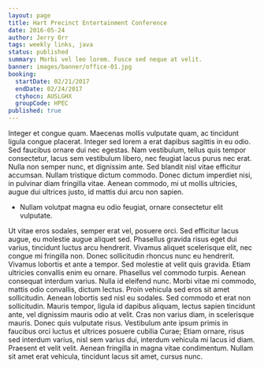 ```yaml
---
layout: page
title: Hart Precinct Entertainment Conference
date: 2016-05-24
author: Jerry Orr
tags: weekly links, java
status: published
summary: Morbi vel leo lorem. Fusce sed neque at velit.
banner: images/banner/office-01.jpg
booking:
  startDate: 02/21/2017
  endDate: 02/24/2017
  ctyhocn: AUSLGHX
  groupCode: HPEC
published: true
---
```

Integer et congue quam. Maecenas mollis vulputate quam, ac tincidunt ligula congue placerat. Integer sed lorem a erat dapibus sagittis in eu odio. Sed faucibus ornare dui nec egestas. Nam vestibulum, tellus quis tempor consectetur, lacus sem vestibulum libero, nec feugiat lacus purus nec erat. Nulla non semper nunc, et dignissim ante. Sed blandit nisl vitae efficitur accumsan. Nullam tristique dictum commodo. Donec dictum imperdiet nisi, in pulvinar diam fringilla vitae. Aenean commodo, mi ut mollis ultricies, augue dui ultrices justo, id mattis dui arcu non sapien.

* Nullam volutpat magna eu odio feugiat, ornare consectetur elit vulputate.

Ut vitae eros sodales, semper erat vel, posuere orci. Sed efficitur lacus augue, eu molestie augue aliquet sed. Phasellus gravida risus eget dui varius, tincidunt luctus arcu hendrerit. Vivamus aliquet scelerisque elit, nec congue mi fringilla non. Donec sollicitudin rhoncus nunc eu hendrerit. Vivamus lobortis et ante a tempor. Sed molestie at velit quis gravida. Etiam ultricies convallis enim eu ornare. Phasellus vel commodo turpis. Aenean consequat interdum varius. Nulla id eleifend nunc. Morbi vitae mi commodo, mattis odio convallis, dictum lectus. Proin vehicula sed eros sit amet sollicitudin. Aenean lobortis sed nisl eu sodales.
Sed commodo et erat non sollicitudin. Mauris tempor, ligula id dapibus aliquam, lectus sapien tincidunt ante, vel dignissim mauris odio at velit. Cras non varius diam, in scelerisque mauris. Donec quis vulputate risus. Vestibulum ante ipsum primis in faucibus orci luctus et ultrices posuere cubilia Curae; Etiam ornare, risus sed interdum varius, nisl sem varius dui, interdum vehicula mi lacus id diam. Praesent et velit velit. Aenean fringilla in magna vitae condimentum. Nullam sit amet erat vehicula, tincidunt lacus sit amet, cursus nunc.
